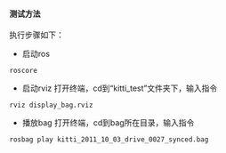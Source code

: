 #### 测试方法
执行步骤如下：
- 启动ros
```
roscore
```
- 启动rviz
打开终端，cd到“kitti_test”文件夹下，输入指令
```
rviz display_bag.rviz
```
- 播放bag
打开终端，cd到bag所在目录，输入指令
```
rosbag play kitti_2011_10_03_drive_0027_synced.bag
```
